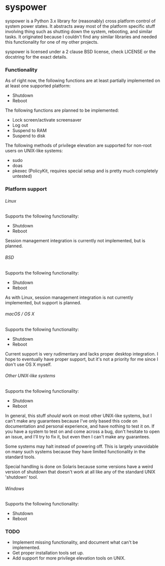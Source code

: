 # syspower #
syspower is a Python 3.x library for (reasonably) cross platform control
of system power states.  It abstracts away most of the platform specific
stuff involving thing such as shutting down the system, rebooting,
and similar tasks.  It originated because I couldn't find any similar
libraries and needed this functionality for one of my other projects.

syspower is licensed under a 2 clause BSD license, check LICENSE or the
docstring for the exact details.

### Functionality ###
As of right now, the following functions are at least partially
implemented on at least one supported platform:
 * Shutdown
 * Reboot

The following functions are planned to be implemented:
 * Lock screen/activate screensaver
 * Log out
 * Suspend to RAM
 * Suspend to disk

The following methods of privilege elevation are supported for non-root
users on UNIX-like systems:
 * sudo
 * doas
 * pkexec (PolicyKit, requires special setup and is pretty much completely
   untested)

### Platform support ###
###### Linux ######
Supports the following functionality:
 * Shutdown
 * Reboot

Session management integration is currently not implemented, but is
planned.

###### BSD ######
Supports the following functionality:
 * Shutdown
 * Reboot

As with Linux, session management integration is not currently
implemented, but support is planned.

###### macOS / OS X ######
Supports the following functionality:
 * Shutdown
 * Reboot

Current support is very rudimentary and lacks proper desktop integration.
I hope to eventually have proper support, but it's not a priority for
me since I don't use OS X myself.

###### Other UNIX-like systems ######
Supports the following functionality:
 * Shutdown
 * Reboot

In general, this stuff _should_ work on most other UNIX-like systems,
but I can't make any guarantees because I've only based this code on
documentation and personal experience, and have nothing to test it on.
If you have a system to test on and come across a bug, don't hesitate
to open an issue, and I'll try to fix it, but even then I can't make
any guarantees.

Some systems may halt instead of powering off.  This is largely
unavoidable on many such systems because they have limited functionality
in the standard tools.

Special handling is done on Solaris because some versions have a weird
version of shutdown that doesn't work at all like any of the standard UNIX
'shutdown' tool.

###### Windows ######
Supports the following functionality:
 * Shutdown
 * Reboot

### TODO ###
 * Implement missing functionality, and document what can't be implemented.
 * Get proper installation tools set up.
 * Add support for more privilege elevation tools on UNIX.
